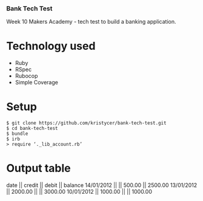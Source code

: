 ### Bank Tech Test



Week 10 Makers Academy - tech test to build a banking application.

# Technology used

- Ruby
- RSpec
- Rubocop
- Simple Coverage

# Setup

``` 
$ git clone https://github.com/kristycer/bank-tech-test.git
$ cd bank-tech-test
$ bundle
$ irb
> require ‘._lib_account.rb’  

```

# Output table

date || credit || debit || balance
14/01/2012 || || 500.00 || 2500.00
13/01/2012 || 2000.00 || || 3000.00
10/01/2012 || 1000.00 || || 1000.00
